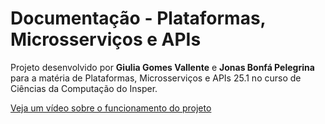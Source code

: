 # Documentação - Plataformas, Microsserviços e APIs

Projeto desenvolvido por **Giulia Gomes Vallente** e **Jonas Bonfá Pelegrina** para a matéria de Plataformas, Microsserviços e APIs 25.1 no curso de Ciências da Computação do Insper.

[Veja um vídeo sobre o funcionamento do projeto](https://www.youtube.com/watch?v=EkrL8XyrsVw)